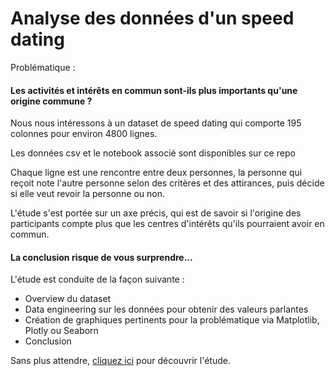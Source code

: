 # Analyse des données d'un speed dating

Problématique : <h4>Les activités et intérêts en commun sont-ils plus importants qu'une origine commune ?</h4>

Nous nous intéressons à un dataset de speed dating qui comporte 195 colonnes pour environ 4800 lignes.

Les données csv et le notebook associé sont disponibles sur ce repo

Chaque ligne est une rencontre entre deux personnes, la personne qui reçoit note l'autre personne selon des critères et des attirances, puis décide si elle veut revoir la personne ou non.

L'étude s'est portée sur un axe précis, qui est de savoir si l'origine des participants compte plus que les centres d'intérêts qu'ils pourraient avoir en commun.

<h4>La conclusion risque de vous surprendre...</h4>

L'étude est conduite de la façon suivante : 

<ul>
  <li>Overview du dataset</li>
  <li>Data engineering sur les données pour obtenir des valeurs parlantes</li>
  <li>Création de graphiques pertinents pour la problématique via Matplotlib, Plotly ou Seaborn</li>
  <li>Conclusion</li>
</ul>

Sans plus attendre, <a href='https://github.com/Chedeta/speed_dating_analysis/blob/main/speed_dating_eda_analysis%20(1).ipynb' target="_blank">cliquez ici</a> pour découvrir l'étude.
